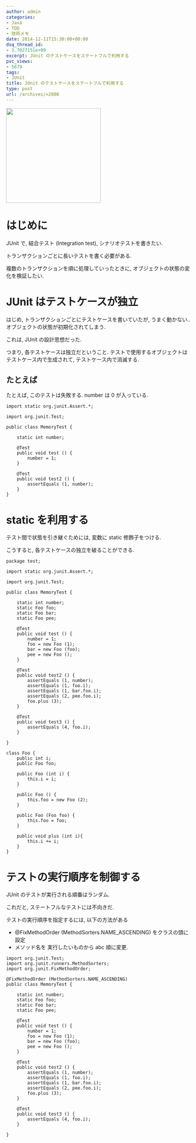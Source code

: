 ```yaml
---
author: admin
categories:
- Java
- TDD
- 技術メモ
date: 2014-12-11T15:30:00+00:00
dsq_thread_id:
- 3.7027151e+09
excerpt: JUnit のテストケースをステートフルで利用する
pvc_views:
- 5679
tags:
- JUnit
title: JUnit のテストケースをステートフルで利用する
type: post
url: /archives/=2808
---
```


<a href="https://futurismo.biz/wp-content/uploads/java.png"><img alt="" src="https://futurismo.biz/wp-content/uploads/java.png" width="256" height="256" /></a>

はじめに
========

JUnit で, 結合テスト (Integration test), シナリオテストを書きたい.

トランザクションごとに長いテストを書く必要がある.

複数のトランザクションを順に処理していったときに,
オブジェクトの状態の変化を検証したい.

JUnit はテストケースが独立
==========================

はじめ, トランザクションごとにテストケースを書いていたが,
うまく動かない.. オブジェクトの状態が初期化されてしまう.

これは, JUnit の設計思想だった.

つまり, 各テストケースは独立だということ.
テストで使用するオブジェクトはテストケース内で生成されて,
テストケース内で消滅する.

たとえば
--------

たとえば, このテストは失敗する. number は 0 が入っている.

``` {.java}
import static org.junit.Assert.*;

import org.junit.Test;

public class MemoryTest {

    static int number;

    @Test
    public void test () {
        number = 1;
    }

    @Test
    public void test2 () {
        assertEquals (1, number);
    }
}
```

static を利用する
=================

テスト間で状態を引き継ぐためには, 変数に static 修飾子をつける.

こうすると, 各テストケースの独立を破ることができる.

``` {.java}
package test;

import static org.junit.Assert.*;

import org.junit.Test;

public class MemoryTest {

    static int number;
    static Foo foo;
    static Foo bar; 
    static Foo pee;     

    @Test
    public void test () {
        number = 1;
        foo = new Foo (1);
        bar = new Foo (foo);
        pee = new Foo ();       
    }

    @Test
    public void test2 () {
        assertEquals (1, number);
        assertEquals (1, foo.i);
        assertEquals (1, bar.foo.i);        
        assertEquals (2, pee.foo.i);
        foo.plus (3);
    }

    @Test
    public void test3 () {
        assertEquals (4, foo.i);
    }

}

class Foo {
    public int i;
    public Foo foo;

    public Foo (int i) {
        this.i = i;
    }

    public Foo () {
        this.foo = new Foo (2);
    }

    public Foo (Foo foo) {
        this.foo = foo;
    }

    public void plus (int i){
        this.i += i;
    }
}
```

テストの実行順序を制御する
==========================

JUnit のテストが実行される順番はランダム.

これだと, ステートフルなテストには不向きだ.

テストの実行順序を指定するには, 以下の方法がある

-   @FixMethodOrder (MethodSorters.NAME\_ASCENDING) をクラスの頭に設定
-   メソッド名を 実行したいものから abc 順に変更.

``` {.java}
import org.junit.Test;
import org.junit.runners.MethodSorters;
import org.junit.FixMethodOrder;

@FixMethodOrder (MethodSorters.NAME_ASCENDING)
public class MemoryTest {

    static int number;
    static Foo foo;
    static Foo bar; 
    static Foo pee;     

    @Test
    public void test () {
        number = 1;
        foo = new Foo (1);
        bar = new Foo (foo);
        pee = new Foo ();       
    }

    @Test
    public void test2 () {
        assertEquals (1, number);
        assertEquals (1, foo.i);
        assertEquals (1, bar.foo.i);        
        assertEquals (2, pee.foo.i);
        foo.plus (3);
    }

    @Test
    public void test3 () {
        assertEquals (4, foo.i);
    }

}
```
